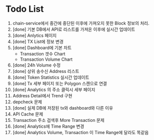 # Todo List

1. chain-service에서 중간에 중단된 이후에 가져오지 못한 Block 정보의 처리.
2. [done] 기본 DB에서 API로 리스트를 가져온 이후에 실시간 업데이트
3. [done] Anlytics 페이지
4. [done] TX List에 정보 변경
5. [done] Dashboard에 기본 차트
   - Transaction 갯수 Chart
   - Transaction Volume Chart
6. [done] 24h Volume 수정
7. [done] 상위 송수신 Address 리스트
8. [done] Token Statistics 실시간 업데이트
9. [done] Tx 세부 페이지 또는 Polygon 스캔으로 연결
10. [done] Analytics 의 주소 클릭시 세부 페이지
11. Address Detail에서 Trend 구현
12. depcheck 문제
13. [done] 실제 DB에 저장된 tx와 dashboard와 다른 이유
14. API Cache 문제
15. Transaction 주소 검색후 More Transaction 문제
16. [done] Analytics에 Time Range 변경
17. [done] Analytics Volume, Transaction 이 Time Range에 달라도 똑같음
